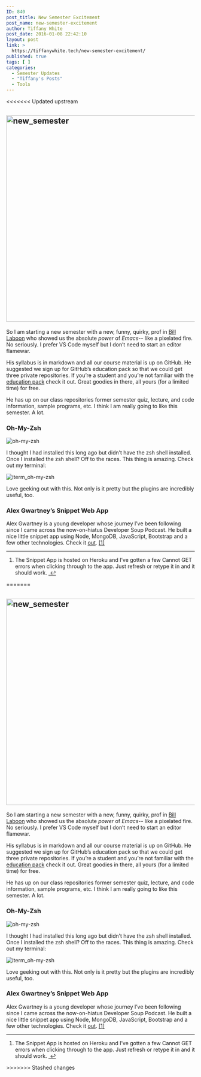 ```yaml
---
ID: 840
post_title: New Semester Excitement
post_name: new-semester-excitement
author: Tiffany White
post_date: 2016-01-08 22:42:10
layout: post
link: >
  https://tiffanywhite.tech/new-semester-excitement/
published: true
tags: [ ]
categories:
  - Semester Updates
  - "Tiffany's Posts"
  - Tools
---
```

<<<<<<< Updated upstream
<h2><img class="aligncenter" src="http://helloburgh.me/wp-content/uploads/2016/01/IMG3_20160108_172912.jpeg" alt="new_semester" width="550" height="550" /></h2>
So I am starting a new semester with a new, funny, quirky, prof in <a href="https://twitter.com/BillLaboon">Bill Laboon</a> who showed us the absolute <em>power</em> of <em>Emacs</em>-- like a pixelated fire. No seriously. I prefer VS Code myself but I don’t need to start an editor flamewar.

His syllabus is in markdown and all our course material is up on GitHub. He suggested we sign up for GitHub’s education pack so that we could get three private repositories. If you’re a student and you’re not familiar with the <a href="https://education.github.com/pack">education pack</a> check it out. Great goodies in there, all yours (for a limited time) for free.

He has up on our class repositories former semester quiz, lecture, and code information, sample programs, etc. I think I am really going to like this semester. A lot.
<h3>Oh-My-Zsh</h3>
<img class="aligncenter" src="http://helloburgh.me/wp-content/uploads/2016/01/oh-my-zsh.jpg" alt="oh-my-zsh" />

I thought I had installed this long ago but didn’t have the zsh shell installed. Once I installed the zsh shell? Off to the races. This thing is amazing. Check out my terminal:

<img class="aligncenter" src="http://helloburgh.me/wp-content/uploads/2016/01/Screenshot2016-01-08_10-26-37_PM.jpg" alt="iterm_oh-my-zsh" />

Love geeking out with this. Not only is it pretty but the plugins are incredibly useful, too.
<h3>Alex Gwartney’s Snippet Web App</h3>
Alex Gwartney is a young developer whose journey I’ve been following since I came across the now-on-hiatus Developer Soup Podcast. He built a nice little snippet app using Node, MongoDB, JavaScript, Bootstrap and a few other technologies. Check it <a href="https://snippetsearch.herokuapp.com/">out</a>. <a id="fnref:1" class="footnote" title="see footnote" href="1">[1]</a>
<div class="footnotes">

<hr />

<ol>
	<li id="fn:1">The Snippet App is hosted on Heroku and I’ve gotten a few Cannot GET errors when clicking through to the app. Just refresh or retype it in and it should work. <a class="reversefootnote" title="return to article" href="1"> ↩</a></li>
</ol>
=======
<h2><img class="aligncenter" src="http://helloburgh.me/wp-content/uploads/2016/01/IMG3_20160108_172912.jpeg" alt="new_semester" width="550" height="550" /></h2>
So I am starting a new semester with a new, funny, quirky, prof in <a href="https://twitter.com/BillLaboon">Bill Laboon</a> who showed us the absolute <em>power</em> of <em>Emacs</em>-- like a pixelated fire. No seriously. I prefer VS Code myself but I don’t need to start an editor flamewar.

His syllabus is in markdown and all our course material is up on GitHub. He suggested we sign up for GitHub’s education pack so that we could get three private repositories. If you’re a student and you’re not familiar with the <a href="https://education.github.com/pack">education pack</a> check it out. Great goodies in there, all yours (for a limited time) for free.

He has up on our class repositories former semester quiz, lecture, and code information, sample programs, etc. I think I am really going to like this semester. A lot.
<h3>Oh-My-Zsh</h3>
<img class="aligncenter" src="http://helloburgh.me/wp-content/uploads/2016/01/oh-my-zsh.jpg" alt="oh-my-zsh" />

I thought I had installed this long ago but didn’t have the zsh shell installed. Once I installed the zsh shell? Off to the races. This thing is amazing. Check out my terminal:

<img class="aligncenter" src="http://helloburgh.me/wp-content/uploads/2016/01/Screenshot2016-01-08_10-26-37_PM.jpg" alt="iterm_oh-my-zsh" />

Love geeking out with this. Not only is it pretty but the plugins are incredibly useful, too.
<h3>Alex Gwartney’s Snippet Web App</h3>
Alex Gwartney is a young developer whose journey I’ve been following since I came across the now-on-hiatus Developer Soup Podcast. He built a nice little snippet app using Node, MongoDB, JavaScript, Bootstrap and a few other technologies. Check it <a href="https://snippetsearch.herokuapp.com/">out</a>. <a id="fnref:1" class="footnote" title="see footnote" href="1">[1]</a>
<div class="footnotes">

<hr />

<ol>
	<li id="fn:1">The Snippet App is hosted on Heroku and I’ve gotten a few Cannot GET errors when clicking through to the app. Just refresh or retype it in and it should work. <a class="reversefootnote" title="return to article" href="1"> ↩</a></li>
</ol>
>>>>>>> Stashed changes
</div>